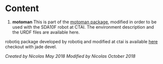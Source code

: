 # Content

1. **motoman** This is part of the [motoman package](http://wiki.ros.org/motoman), modified in order to be used with the SDA10F robot at CTAI. The environment description and the URDF files are available here.

robotiq package developed by robotiq and modified at ctai is available [here](https://github.com/ctaipuj/robotiq) checkout with jade devel.

*Created by Nicolas May 2018*
*Modified by Nicolas October 2018*
